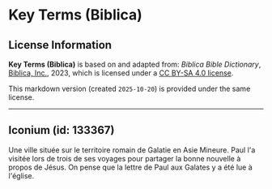 # Key Terms (Biblica)

## License Information

**Key Terms (Biblica)** is based on and adapted from: _Biblica Bible Dictionary_, [Biblica, Inc.](https://www.biblica.com/), 2023, which is licensed under a [CC BY-SA 4.0 license](https://creativecommons.org/licenses/by-sa/4.0/legalcode.en).

This markdown version (created `2025-10-20`) is provided under the same license.



--------------------------------

## Iconium (id: 133367)

Une ville située sur le territoire romain de Galatie en Asie Mineure. Paul l'a visitée lors de trois de ses voyages pour partager la bonne nouvelle à propos de Jésus. On pense que la lettre de Paul aux Galates y a été lue à l'église.


